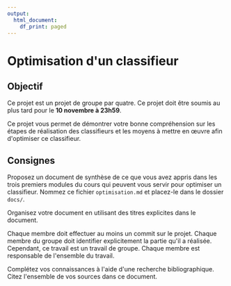 ```yaml
---
output:
  html_document:
    df_print: paged
---
```


# Optimisation d'un classifieur

## Objectif

Ce projet est un projet de groupe par quatre. Ce projet doit être soumis au plus tard pour le **10 novembre à 23h59**.

Ce projet vous permet de démontrer votre bonne compréhension sur les étapes de réalisation des classifieurs et les moyens à mettre en œuvre afin d'optimiser ce classifieur.

## Consignes

Proposez un document de synthèse de ce que vous avez appris dans les trois premiers modules du cours qui peuvent vous servir pour optimiser un classifieur. Nommez ce fichier `optimisation.md` et placez-le dans le dossier `docs/`.

Organisez votre document en utilisant des titres explicites dans le document.

Chaque membre doit effectuer au moins un commit sur le projet. Chaque membre du groupe doit identifier explicitement la partie qu'il a réalisée. Cependant, ce travail est un travail de groupe. Chaque membre est responsable de l'ensemble du travail.

Complétez vos connaissances à l'aide d'une recherche bibliographique. Citez l'ensemble de vos sources dans ce document.
